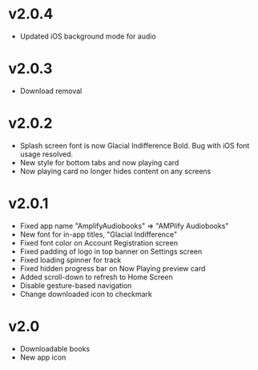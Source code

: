 # v2.0.4
- Updated iOS background mode for audio

# v2.0.3
- Download removal

# v2.0.2
- Splash screen font is now Glacial Indifference Bold. Bug with iOS font usage resolved.
- New style for bottom tabs and now playing card
- Now playing card no longer hides content on any screens

# v2.0.1
- Fixed app name "AmplifyAudiobooks" => "AMPlify Audiobooks"
- New font for in-app titles, "Glacial Indifference"
- Fixed font color on Account Registration screen
- Fixed padding of logo in top banner on Settings screen
- Fixed loading spinner for track 
- Fixed hidden progress bar on Now Playing preview card
- Added scroll-down to refresh to Home Screen
- Disable gesture-based navigation
- Change downloaded icon to checkmark


# v2.0
- Downloadable books
- New app icon